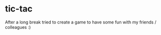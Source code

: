 # tic-tac
After a long break tried to create a game to have some fun with my friends / colleagues :)
